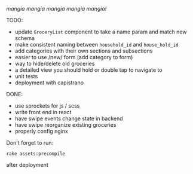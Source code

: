 *mangia mangia mangia mangia mangia!*

TODO:
  * update `GroceryList` component to take a name param and match new schema
  * make consistent naming between `household_id` and `house_hold_id`
  * add categories with their own sections and subsections
  * easier to use /new/ form (add category to form)
  * way to hide/delete old groceries
  * a detailed view you should hold or double tap to navigate to
  * unit tests
  * deployment with capistrano

DONE:
  * use sprockets for js / scss
  * write front end in react
  * have swipe events change state in backend
  * have swipe reorganize existing groceries
  * properly config nginx

Don't forget to run:

`rake assets:precompile`

after deployment

